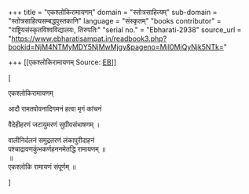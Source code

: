 +++
title = "एकश्लोकिरामायणम्"
domain = "स्तोत्रसाहित्यम्"
sub-domain = "स्तोत्रसाहित्यसम्बद्धपुस्तकानि"
language = "संस्कृतम्"
"books contributor" = "राष्ट्रियसंस्कृतविश्वविद्यालयः, तिरुपतिः"
"serial no." = "Ebharati-2938"
source_url = "https://www.ebharatisampat.in/readbook3.php?bookid=NjM4NTMyMDY5NjMwMjgy&pageno=MjI0MjQyNjk5NTk="

+++
[[एकश्लोकिरामायणम्	Source: [EB](https://www.ebharatisampat.in/readbook3.php?bookid=NjM4NTMyMDY5NjMwMjgy&pageno=MjI0MjQyNjk5NTk=)]]

\[





एकश्लोकिरामायणम्



आदौ रामतपोवनादिगमनं हत्वा मृगं कांचनं

वैदेहीहरणं जटायुमरणं सुग्रीवसंभाषणम् ।

वालीनिर्दलनं समुद्रतरणं लंकापुरीदाहनं  
पश्चाद्रावणकुंभकर्णहननमेतद्धि रामायणम् ॥  
॥  
एकश्लोकि रामायणं संपूर्णम् ॥






\]
